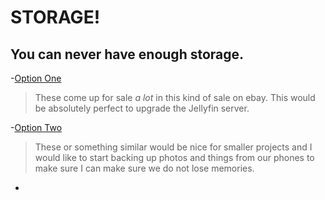 # STORAGE!
## You can never have enough storage. 

-[Option One](https://www.ebay.com/itm/386293190839?hash=item59f0de50b7:g:w3UAAOSwu~llWCea&amdata=enc%3AAQAIAAAA4CApKCokDo6GrPGn4DDRfUmkQH6fvQ4HfudMSmi3p8nsguiuvBJFAmUtkYc4f0tjvG5Q4RL286oEC163Sv8p0UAS6E3jmP5MyZhbvgaYjXloX91r4QjyM72GSv%2BgROdnNJaIR8GCHkl9dX0TEKwGiepXDcys%2FZ%2FtDOSo92hsKcvAXA%2FXEhigUPunRowtPO6rPGyp2KyQcXJEFPlGvgkxQhCQJQMZwazzIGd11o27WIDwiuhDp5W9Yr%2FUm5ciZGC5K8lY7ipZn8kZyYRVGkLCdajAEW8uPMPKkkjhpU0L9rzV%7Ctkp%3ABFBMiMOCiINj)
>These come up for sale *a lot* in this kind of sale on ebay. This would be absolutely perfect to upgrade the Jellyfin server.

-[Option Two](https://www.ebay.com/itm/166423974052?hash=item26bfa450a4%3Ag%3ABmIAAOSwcyJlSqSX&amdata=enc%3AAQAIAAAA4GDs39XBnP0sNcacxWpKlSg8pDjQWg6ayITBzDmZ2eMzoFZPzPe9n3%2BajDot74xPlzP1cDWEEdJvSRObpITrbLG5Ay6JT62rFgOW1ywS2DN7G3gX8fWASrHcw6wZAzS8Qk%2FxQA9Yw53nH1Q0KSLeoBDNm9vKV0OjrEG8IZ0P7KxdEj7u%2B6wTnoW46ExYdIt1%2B1QM0QcePwst22gjjDuEHDv66LwhyPgl7nhSDLoiIRNL7G%2Byebxf5HC%2F1hnPE1%2B%2Bdah0JHh%2BvIXmB0DfK%2FQgYDhlSaMP1CA7TWGTkSmNv2a7%7Ctkp%3ABFBMzISwiINj&LH_BIN=1)
>These or something similar would be nice for smaller projects and I would like to start backing up photos and things from our phones to make sure I can make sure we do not lose memories. 

-